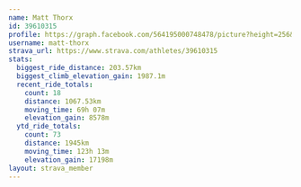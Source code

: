```yaml
---
name: Matt Thorx
id: 39610315
profile: https://graph.facebook.com/564195000748478/picture?height=256&width=256
username: matt-thorx
strava_url: https://www.strava.com/athletes/39610315
stats:
  biggest_ride_distance: 203.57km
  biggest_climb_elevation_gain: 1987.1m
  recent_ride_totals:
    count: 18
    distance: 1067.53km
    moving_time: 69h 07m
    elevation_gain: 8578m
  ytd_ride_totals:
    count: 73
    distance: 1945km
    moving_time: 123h 13m
    elevation_gain: 17198m
layout: strava_member
--- 
```

